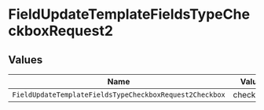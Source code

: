 # FieldUpdateTemplateFieldsTypeCheckboxRequest2


## Values

| Name                                                    | Value                                                   |
| ------------------------------------------------------- | ------------------------------------------------------- |
| `FieldUpdateTemplateFieldsTypeCheckboxRequest2Checkbox` | checkbox                                                |